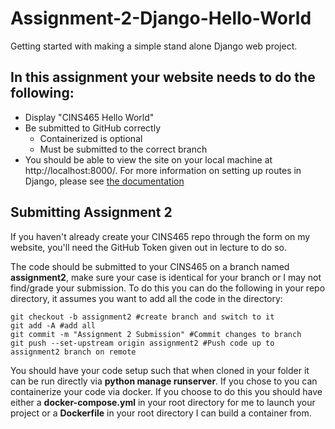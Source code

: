 # Assignment-2-Django-Hello-World
Getting started with making a simple stand alone Django web project.

## In this assignment your website needs to do the following:

* Display "CINS465 Hello World"
* Be submitted to GitHub correctly
  * Containerized is optional
  * Must be submitted to the correct branch
* You should be able to view the site on your local machine at http://localhost:8000/. For more information on setting up routes in Django, please see [the documentation](https://docs.djangoproject.com/en/2.0/topics/http/urls/)

## Submitting Assignment 2

If you haven't already create your CINS465 repo through the form on my website, you'll need the GitHub Token given out in lecture to do so.

The code should be submitted to your CINS465 on a branch named **assignment2**, make sure your case is identical for your branch or I may not find/grade your submission. To do this you can do the following in your repo directory, it assumes you want to add all the code in the directory:

```
git checkout -b assignment2 #create branch and switch to it
git add -A #add all
git commit -m "Assignment 2 Submission" #Commit changes to branch
git push --set-upstream origin assignment2 #Push code up to assignment2 branch on remote
```

You should have your code setup such that when cloned in your folder it can be run directly via **python manage runserver**. If you chose to you can containerize your code via docker. If you choose to do this you should have either a **docker-compose.yml** in your root directory for me to launch your project or a **Dockerfile** in your root directory I can build a container from. 
